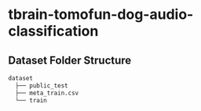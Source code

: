 # tbrain-tomofun-dog-audio-classification
## Dataset Folder Structure
```bash
dataset
  ├── public_test
  ├── meta_train.csv
  └── train
```